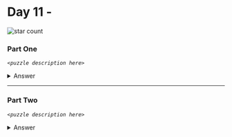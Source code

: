 # Day 11 - 
![star count](https://img.shields.io/endpoint?url=https://raw.githubusercontent.com/kata-gatame/advent-of-code/main/2021/day-11/stars.json)

### Part One
*`<puzzle description here>`*

<details>
  <summary>Answer</summary>

  **`<answer here>`**
</details>

<hr/>

### Part Two
*`<puzzle description here>`*

<details>
  <summary>Answer</summary>

  **`<answer here>`**
</details>